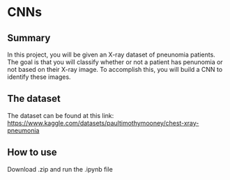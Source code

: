 
# CNNs
## Summary
In this project, you will be given an X-ray dataset of pneunomia patients. The goal is that you will classify whether or not a patient has penunomia or not based on their X-ray image. To accomplish this, you will build a CNN to identify these images. 

## The dataset 
The dataset can be found at this link: https://www.kaggle.com/datasets/paultimothymooney/chest-xray-pneumonia

## How to use
Download .zip and run the .ipynb file 
